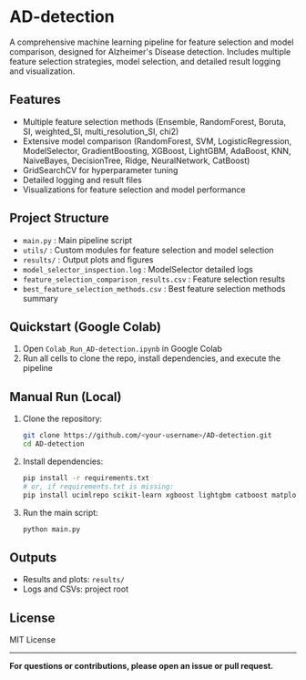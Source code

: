 # AD-detection

A comprehensive machine learning pipeline for feature selection and model comparison, designed for Alzheimer's Disease detection. Includes multiple feature selection strategies, model selection, and detailed result logging and visualization.

## Features
- Multiple feature selection methods (Ensemble, RandomForest, Boruta, SI, weighted_SI, multi_resolution_SI, chi2)
- Extensive model comparison (RandomForest, SVM, LogisticRegression, ModelSelector, GradientBoosting, XGBoost, LightGBM, AdaBoost, KNN, NaiveBayes, DecisionTree, Ridge, NeuralNetwork, CatBoost)
- GridSearchCV for hyperparameter tuning
- Detailed logging and result files
- Visualizations for feature selection and model performance

## Project Structure
- `main.py` : Main pipeline script
- `utils/` : Custom modules for feature selection and model selection
- `results/` : Output plots and figures
- `model_selector_inspection.log` : ModelSelector detailed logs
- `feature_selection_comparison_results.csv` : Feature selection results
- `best_feature_selection_methods.csv` : Best feature selection methods summary

## Quickstart (Google Colab)
1. Open `Colab_Run_AD-detection.ipynb` in Google Colab
2. Run all cells to clone the repo, install dependencies, and execute the pipeline

## Manual Run (Local)
1. Clone the repository:
   ```bash
   git clone https://github.com/<your-username>/AD-detection.git
   cd AD-detection
   ```
2. Install dependencies:
   ```bash
   pip install -r requirements.txt
   # or, if requirements.txt is missing:
   pip install ucimlrepo scikit-learn xgboost lightgbm catboost matplotlib seaborn pandas
   ```
3. Run the main script:
   ```bash
   python main.py
   ```

## Outputs
- Results and plots: `results/`
- Logs and CSVs: project root

## License
MIT License

---

**For questions or contributions, please open an issue or pull request.**
